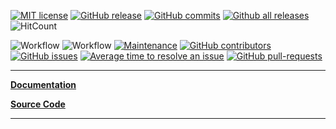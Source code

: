 [![MIT license](https://img.shields.io/badge/License-MIT-blue.svg)](https://lbesson.mit-license.org/)
[![GitHub release](https://img.shields.io/github/release/Bundabrg/bcf)](https://GitHub.com/Bundabrg/bcf/releases/)
[![GitHub commits](https://img.shields.io/github/commits-since/Bundabrg/bcf/v1.2.0.svg)](https://GitHub.com/Bundabrg/bcf/commit/)
[![Github all releases](https://img.shields.io/github/downloads/Bundabrg/bcf/total.svg)](https://GitHub.com/Bundabrg/bcf/releases/)
![HitCount](http://hits.dwyl.com/bundabrg/portalnetwork.svg)

![Workflow](https://github.com/bundabrg/bcf/workflows/build/badge.svg)
![Workflow](https://github.com/bundabrg/bcf/workflows/docs/badge.svg)
[![Maintenance](https://img.shields.io/badge/Maintained%3F-yes-green.svg)](https://GitHub.com/Bundabrg/bcf/graphs/commit-activity)
[![GitHub contributors](https://img.shields.io/github/contributors/Bundabrg/bcf)](https://GitHub.com/Bundabrg/bcf/graphs/contributors/)
[![GitHub issues](https://img.shields.io/github/issues/Bundabrg/bcf)](https://GitHub.com/Bundabrg/bcf/issues/)
[![Average time to resolve an issue](http://isitmaintained.com/badge/resolution/Bundabrg/bcf.svg)](http://isitmaintained.com/project/Bundabrg/bcf "Average time to resolve an issue")
[![GitHub pull-requests](https://img.shields.io/github/issues-pr/Bundabrg/bcf)](https://GitHub.com/Bundabrg/bcf/pull/)
 

---

[**Documentation**](https://bundabrg.github.io/bcf/)

[**Source Code**](https://github.com/bundabrg/bcf/)

---
